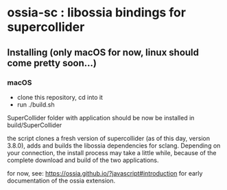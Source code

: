 # ossia-sc : libossia bindings for supercollider

## Installing (only macOS for now, linux should come pretty soon...)

### macOS

- clone this repository, cd into it
- run ./build.sh

SuperCollider folder with application should be now be installed in build/SuperCollider

the script clones a fresh version of supercollider (as of this day, version 3.8.0), adds and builds the libossia dependencies for sclang. Depending on your connection, the install process may take a little while, because of the complete download and build of the two applications.

for now, see: https://ossia.github.io/?javascript#introduction for early documentation of the ossia extension.
